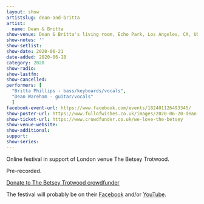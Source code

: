 ```yaml
---
layout: show
artistslug: dean-and-britta
artist:
  name: Dean & Britta
show-venue: Dean & Britta's living room, Echo Park, Los Angeles, CA, USA
show-notes: ''
show-setlist:
show-date: 2020-06-21
date-added: 2020-06-18
category: 2020
show-radio:
show-lastfm:
show-cancelled:
performers: [
  "Britta Phillips - bass/keyboards/vocals",
  "Dean Wareham - guitar/vocals"
  ]	
facebook-event-url: https://www.facebook.com/events/182401126493345/
show-poster-url: https://www.fullofwishes.co.uk/images/2020-06-20-dean-and-britta-betsey-trotwood-fundraiser.jpg
show-ticket-url: https://www.crowdfunder.co.uk/we-love-the-betsey
show-venue-website:
show-additional:
support:
show-series: 
---
```

Online festival in support of London venue The Betsey Trotwood.

Pre-recorded.

[Donate to The Betsey Trotwood crowdfunder](https://www.crowdfunder.co.uk/we-love-the-betsey)

The festival will probably be on their [Facebook](https://www.facebook.com/events/182401126493345/) and/or [YouTube](https://www.youtube.com/channel/UCwK5nvd8e-WQJJqTyTSuAVg?view_as=subscriber).